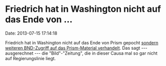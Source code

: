 Friedrich hat in Washington nicht auf das Ende von \...
=======================================================

Date: 2013-07-15 17:14:18

Friedrich hat in Washington nicht auf das Ende von Prism gepocht
[sondern weiteren BND-Zugriff auf das Prism-Material
verhandelt](http://www.golem.de/news/bundesinnenminister-beim-us-besuch-weitere-kooperation-zu-prism-vereinbart-1307-100379.html).
Das sagt --- ausgerechnet --- die \"Bild\"-\"Zeitung\", die in dieser
Causa mal so gar nicht auf Regierungslinie liegt.
